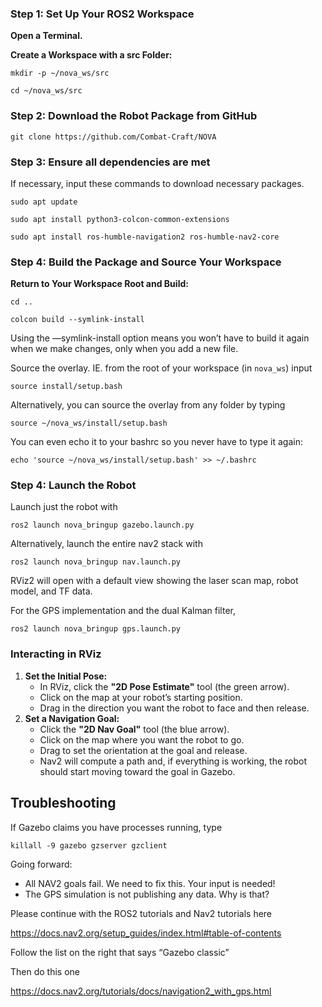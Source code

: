 ### **Step 1: Set Up Your ROS2 Workspace**

**Open a Terminal.**

**Create a Workspace with a src Folder:**

`mkdir -p ~/nova_ws/src`

`cd ~/nova_ws/src`

### **Step 2: Download the Robot Package from GitHub**

`git clone https://github.com/Combat-Craft/NOVA`

### **Step 3: Ensure all dependencies are met**

If necessary, input these commands to download necessary packages.

`sudo apt update`

`sudo apt install python3-colcon-common-extensions`

`sudo apt install ros-humble-navigation2 ros-humble-nav2-core`

### **Step 4: Build the Package and Source Your Workspace**

**Return to Your Workspace Root and Build:**

`cd ..`

`colcon build --symlink-install`

Using the —symlink-install option means you won’t have to build it again when we make changes, only when you add a new file.

Source the overlay.  IE. from the root of your workspace (in `nova_ws`) input

`source install/setup.bash` 

Alternatively, you can source the overlay from any folder by typing 

`source ~/nova_ws/install/setup.bash`

You can even echo it to your bashrc so you never have to type it again: 

`echo 'source ~/nova_ws/install/setup.bash' >> ~/.bashrc`

### **Step 4: Launch the Robot**

Launch just the robot with 

`ros2 launch nova_bringup gazebo.launch.py`

Alternatively, launch the entire nav2 stack with

`ros2 launch nova_bringup nav.launch.py`

RViz2 will open with a default view showing the laser scan map, robot model, and TF data.

For the GPS implementation and the dual Kalman filter, 

`ros2 launch nova_bringup gps.launch.py`

### **Interacting in RViz**

1. **Set the Initial Pose:**
    - In RViz, click the **"2D Pose Estimate"** tool (the green arrow).
    - Click on the map at your robot’s starting position.
    - Drag in the direction you want the robot to face and then release.
2. **Set a Navigation Goal:**
    - Click the **"2D Nav Goal"** tool (the blue arrow).
    - Click on the map where you want the robot to go.
    - Drag to set the orientation at the goal and release.
    - Nav2 will compute a path and, if everything is working, the robot should start moving toward the goal in Gazebo.

## Troubleshooting

If Gazebo claims you have processes running,  type 

`killall -9 gazebo gzserver gzclient`

Going forward: 
- All NAV2 goals fail. We need to fix this.  Your input is needed!
- The GPS simulation is not publishing any data.  Why is that?

Please continue with the ROS2 tutorials and Nav2 tutorials here 

https://docs.nav2.org/setup_guides/index.html#table-of-contents

Follow the list on the right that says “Gazebo classic”

Then do this one 

https://docs.nav2.org/tutorials/docs/navigation2_with_gps.html
